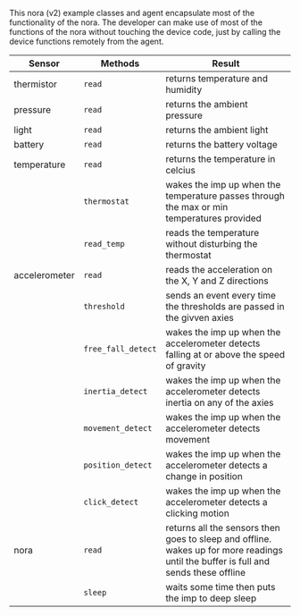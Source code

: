 

This nora (v2) example classes and agent encapsulate most of the functionality of the nora. The developer can make use of most of the functions of the nora without touching the device code, just by calling the device functions remotely from the agent.

| Sensor        | Methods            | Result
| --------------|--------------------|------------------------
| thermistor    | `read`             | returns temperature and humidity
| pressure      | `read`             | returns the ambient pressure
| light         | `read`             | returns the ambient light
| battery       | `read`             | returns the battery voltage
| temperature   | `read`             | returns the temperature in celcius
|               | `thermostat`       | wakes the imp up when the temperature passes through the max or min temperatures provided
|               | `read_temp`        | reads the temperature without disturbing the thermostat
| accelerometer | `read`             | reads the acceleration on the X, Y and Z directions
|               | `threshold`        | sends an event every time the thresholds are passed in the givven axies
|               | `free_fall_detect` | wakes the imp up when the accelerometer detects falling at or above the speed of gravity
|               | `inertia_detect`   | wakes the imp up when the accelerometer detects inertia on any of the axies
|               | `movement_detect`  | wakes the imp up when the accelerometer detects movement
|               | `position_detect`  | wakes the imp up when the accelerometer detects a change in position
|               | `click_detect`     | wakes the imp up when the accelerometer detects a clicking motion
| nora          | `read`             | returns all the sensors then goes to sleep and offline. wakes up for more readings until the buffer is full and sends these offline
|               | `sleep`            | waits some time then puts the imp to deep sleep
